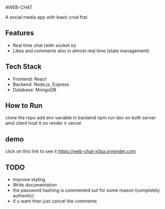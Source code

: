 #WEB-CHAT

A social media app with basic crud frat.

## Features
- Real time chat (with socket io)
- Likes and comments also in almost real time (state management)

## Tech Stack
- Frontend: React
- Backend: Node.js, Express
- Database: MongoDB

## How to Run
clone the repo
add env variable in backend 
npm run dev on both server amd client 
host it on render ir vercel

## demo 
click on this link to see it
https://web-chat-x0sa.onrender.com

## TODO
- Improve styling
- Write documentation
- the password hashing is commented out for some reason (completely authentic)
- if u want then just cancel the comments 
